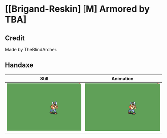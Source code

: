 # [\[Brigand-Reskin\] \[M\] Armored by TBA]

## Credit

Made by TheBlindArcher.
	
## Handaxe

| Still | Animation |
| :---: | :-------: |
| ![Handaxe still](./Handaxe_000.png) | ![Handaxe animation](./Handaxe.gif) |
